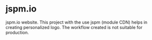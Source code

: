 # jspm.io
jspm.io website.
This project with the use jspm (module CDN) helps in creating personalized logo. The workflow created is not suitable for production. 
